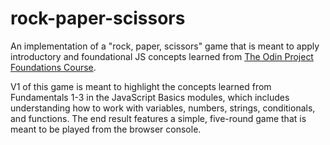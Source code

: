 # rock-paper-scissors
An implementation of a "rock, paper, scissors" game that is meant to apply introductory and foundational JS concepts learned from [The Odin Project Foundations Course](https://www.theodinproject.com/paths/foundations/courses/foundations).

V1 of this game is meant to highlight the concepts learned from Fundamentals 1-3 in the JavaScript Basics modules, which includes understanding how to work with variables, numbers, strings, conditionals, and functions. The end result features a simple, five-round game that is meant to be played from the browser console. 